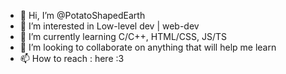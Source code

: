 - 👋 Hi, I’m @PotatoShapedEarth
- 👀 I’m interested in Low-level dev | web-dev
- 🌱 I’m currently learning C/C++, HTML/CSS, JS/TS
- 💞️ I’m looking to collaborate on anything that will help me learn
- 📫 How to reach : here :3

<!---
PotatoShapedEarth/PotatoShapedEarth is a ✨ special ✨ repository because its `README.md` (this file) appears on your GitHub profile.
You can click the Preview link to take a look at your changes.
--->
